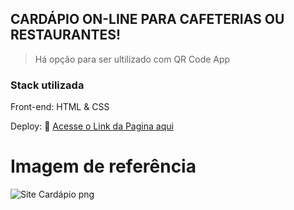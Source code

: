 ## CARDÁPIO ON-LINE PARA CAFETERIAS OU RESTAURANTES!

> Há opção para ser ultilizado com QR Code App

### Stack utilizada 

Front-end: HTML & CSS

Deploy: 🔗 <a href="https://app.netlify.com/sites/jade-faun-5a47da/overview" target="_blank">Acesse o Link da Pagina aqui</a>

# Imagem de referência 

![Site Cardápio png](https://user-images.githubusercontent.com/108701750/185726705-34857747-5eb3-47ec-bc5c-4aea7c4fd485.png)
 

